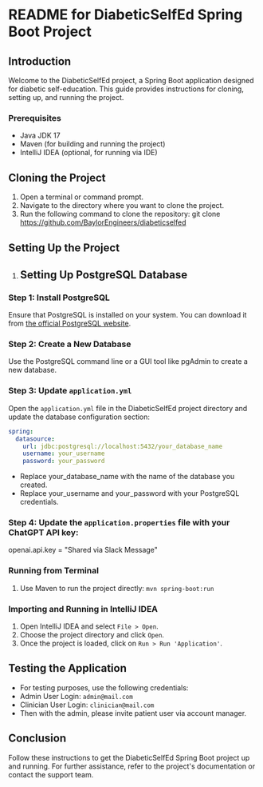 # README for DiabeticSelfEd Spring Boot Project

## Introduction
Welcome to the DiabeticSelfEd project, a Spring Boot application designed for diabetic self-education. This guide provides instructions for cloning, setting up, and running the project.

### Prerequisites
- Java JDK 17
- Maven (for building and running the project)
- IntelliJ IDEA (optional, for running via IDE)

## Cloning the Project
1. Open a terminal or command prompt.
2. Navigate to the directory where you want to clone the project.
3. Run the following command to clone the repository:
   git clone https://github.com/BaylorEngineers/diabeticselfed

## Setting Up the Project
1. ## Setting Up PostgreSQL Database

### Step 1: Install PostgreSQL
Ensure that PostgreSQL is installed on your system. You can download it from [the official PostgreSQL website](https://www.postgresql.org/download/).

### Step 2: Create a New Database
Use the PostgreSQL command line or a GUI tool like pgAdmin to create a new database.

### Step 3: Update `application.yml`
Open the `application.yml` file in the DiabeticSelfEd project directory and update the database configuration section:

```yaml
spring:
  datasource:
    url: jdbc:postgresql://localhost:5432/your_database_name
    username: your_username
    password: your_password
```

- Replace your_database_name with the name of the database you created.
- Replace your_username and your_password with your PostgreSQL credentials.

### Step 4: Update the `application.properties` file with your ChatGPT API key:
openai.api.key = "Shared via Slack Message"


### Running from Terminal
1. Use Maven to run the project directly:
   ```mvn spring-boot:run```

### Importing and Running in IntelliJ IDEA
1. Open IntelliJ IDEA and select `File > Open`.
2. Choose the project directory and click `Open`.
3. Once the project is loaded, click on `Run > Run 'Application'`.

## Testing the Application
- For testing purposes, use the following credentials:
- Admin User Login: `admin@mail.com`
- Clinician User Login: `clinician@mail.com`
- Then with the admin, please invite patient user via account manager.

## Conclusion
Follow these instructions to get the DiabeticSelfEd Spring Boot project up and running. For further assistance, refer to the project's documentation or contact the support team.
